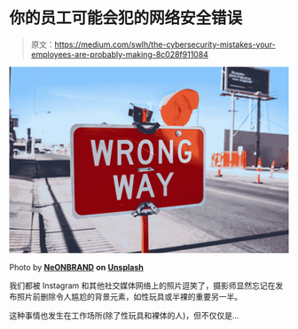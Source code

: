 # 你的员工可能会犯的网络安全错误

> 原文：<https://medium.com/swlh/the-cybersecurity-mistakes-your-employees-are-probably-making-8c028f911084>

![](img/ab783f0732945cec14e9097d1d1d9536.png)

Photo by [**NeONBRAND**](https://unsplash.com/@neonbrand?utm_source=unsplash&utm_medium=referral&utm_content=creditCopyText) **on** [**Unsplash**](https://unsplash.com/search/photos/mistake?utm_source=unsplash&utm_medium=referral&utm_content=creditCopyText)

我们都被 Instagram 和其他社交媒体网络上的照片逗笑了，摄影师显然忘记在发布照片前删除令人尴尬的背景元素，如性玩具或半裸的重要另一半。

这种事情也发生在工作场所(除了性玩具和裸体的人)，但不仅仅是…